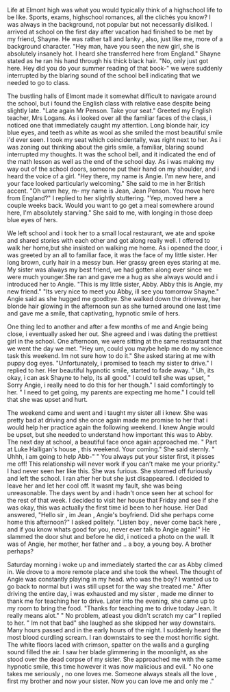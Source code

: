 Life at Elmont high was what you would typically think of a highschool life to be like. Sports, exams, highschool romances, all the clichés you know? I was always in the background, not popular but not necessarily disliked. I arrived at school on the first day after vacation had finished to be met by my friend, Shayne. He was rather tall and lanky , also, just like me, more of a background character. "Hey man, have you seen the new girl, she is absolutely insanely hot. I heard she transferred here from England." Shayne stated as he ran his hand through his thick black hair. "No, only just got here. Hey did you do your summer reading of that book-" we were suddenly interrupted by the blaring sound of the school bell indicating that we needed to go to class. 

The bustling halls of Elmont made it somewhat difficult to navigate around the school, but i found the English class with relative ease despite being slightly late. "Late again Mr Penson. Take your seat." Greeted my English teacher, Mrs Logans. As i looked over all the familiar faces of the class, i noticed one that immediately caught my attention. Long blonde hair, icy blue eyes, and teeth as white as wool as she smiled the most beautiful smile i'd ever seen. I took my seat which coincidentally, was right next to her. As i was zoning out thinking about the girls smile, a familiar, blaring sound interrupted my thoughts. It was the school bell, and it indicated the end of the math lesson as well as the end of the school day. As i was making my way out of the school doors, someone put their hand on my shoulder, and i heard the voice of a girl. "Hey there, my name is Angie. I'm new here, and your face looked particularly welcoming." She said to me in her British accent. "Oh umm hey, m- my name is Jean, Jean Penson. You move here from England?" I replied to her slightly stuttering. "Yep, moved here a couple weeks back. Would you want to go get a meal somewhere around here, I'm absolutely starving." She said to me, with longing in those deep blue eyes of hers. 

We left school and i took her to a small local restaurant, we ate and spoke and shared stories with each other and got along really well. I offered to walk her home,but she insisted on walking me home. As i opened the door, i was greeted by an all to familiar face, it was the face of my little sister. Her long brown, curly hair in a messy bun. Her grassy green eyes staring at me. My sister was always my best friend, we had gotten along ever since we were much younger.She ran and gave me a hug as she always would and i introduced her to Angie. "This is my little sister, Abby. Abby this is Angie, my new friend." "Its very nice to meet you Abby, ill see you tomorrow Shayne." Angie said as she hugged me goodbye. She walked down the driveway, her blonde hair glowing in the afternoon sun as she turned around one last time and gave me a smile, that captivating, hypnotic smile of hers. 

One thing led to another and after a few months of me and Angie being close, i eventually asked her out. She agreed and i was dating the prettiest girl in the school. One afternoon, we were sitting at the same restaurant that we went the day we met. "Hey um, could you maybe help me do my science task this weekend. Im not sure how to do it." She asked staring at me with puppy dog eyes.  "Unfortunately, i promised to teach my sister to drive." I replied to her. Her beautiful hypnotic smile, started to fade away. " Uh, its okay, i can ask Shayne to help, its all good." I could tell she was upset,  " Sorry Angie, i really need to do this for her though." I said comfortingly to her. " I need to get going, my parents are expecting me home." I could tell that she was upset and hurt.

The weekend came and went and i taught my sister all i knew. She was pretty bad at driving and she once again made me promise to her that i would help her practice again the following weekend. I knew Angie would be upset, but she needed to understand how important this was to Abby. The next day at school, a beautiful face once again approached me. " Part at Luke Halligan's house , this weekend. Your coming." She said sternly. " Uhhh, i am going to help Abb-"
" You always put your sister first, it pisses me off! This relationship will never work if you can't make me your priority." I had never seen her like this. She was furious. She stormed off furiously and left the school. I ran after her but she just disappeared.  I decided to leave her and let her cool off. It wasnt my fault, she was being unreasonable. The days went by and i hadn't once seen her at school for the rest of that week. I decided to visit her house that Friday and see if she was okay, this was actually the first time id been to her house. Her Dad answered, "Hello sir , im Jean , Angie's boyfriend. Did she perhaps come home this afternoon?" I asked politely. "Listen boy , never come back here , and if you know whats good for you, never ever talk to Angie again!" He slammed the door shut and before he did, i noticed a photo on the wall. It was of Angie, her mother, her father and .. a boy, a young boy. A brother perhaps? 

Saturday morning i woke up and immediately started the car as Abby climed in. We drove to a more remote place and she took the wheel. The thought of Angie was constantly playing in my head. who was the boy? I wanted us to go back to normal but i was still upset for the way she treated me." After driving the entire day, i was exhausted and my sister , made me dinner to thank me for teaching her to drive. Later into the evening, she came up to my room to bring the food. "Thanks for teaching me to drive today Jean. It really means alot." " No problem, atleast you didn't scratch my car" I replied to her. " Im not that bad" she laughed as she skipped her way downstairs. Many hours passed and in the early hours of the night. I suddenly heard the most blood curdling scream. I ran downstairs to see the most horrific sight. The white floors laced with crimson, spatter on the walls and a gurgling sound filled the air. I saw her blade glimmering in the moonlight, as she stood over the dead corpse of my sister. She approached me with the same hypnotic smile, this time however it was now malicious and evil. " No one takes me seriously , no one loves me. Someone always steals all the love , first my brother and now your sister. Now you can love me and only me ."